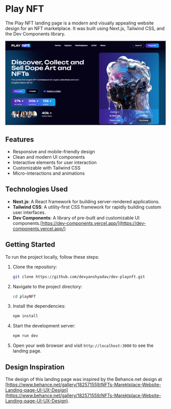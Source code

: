 # Play NFT

The Play NFT landing page is a modern and visually appealing website design for an NFT marketplace. It was built using Next.js, Tailwind CSS, and the Dev Components library.

![Play NFT Landing Page Banner](public/md-banner.png)

## Features

- Responsive and mobile-friendly design
- Clean and modern UI components
- Interactive elements for user interaction
- Customizable with Tailwind CSS
- Micro-interactions and animations

## Technologies Used

- **Next.js**: A React framework for building server-rendered applications.
- **Tailwind CSS**: A utility-first CSS framework for rapidly building custom user interfaces.
- **Dev Components**: A library of pre-built and customizable UI components.[https://dev-components.vercel.app/](https://dev-components.vercel.app/) 

## Getting Started

To run the project locally, follow these steps:

1. Clone the repository:

   ```bash
   git clone https://github.com/devyanshyadav/dev-playnft.git
   ```

2. Navigate to the project directory:

   ```bash
   cd playNFT
   ```

3. Install the dependencies:

   ```bash
   npm install
   ```

4. Start the development server:

   ```bash
   npm run dev
   ```

5. Open your web browser and visit `http://localhost:3000` to see the landing page.

## Design Inspiration

The design of this landing page was inspired by the Behance.net design at [https://www.behance.net/gallery/182571559/NFTs-Marektplace-Website-Landing-page-UI-UX-Design](https://www.behance.net/gallery/182571559/NFTs-Marektplace-Website-Landing-page-UI-UX-Design).
